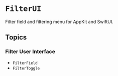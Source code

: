 # ``FilterUI``

Filter field and filtering menu for AppKit and SwiftUI.

## Topics

### Filter User Interface

- ``FilterField``
- ``FilterToggle``
